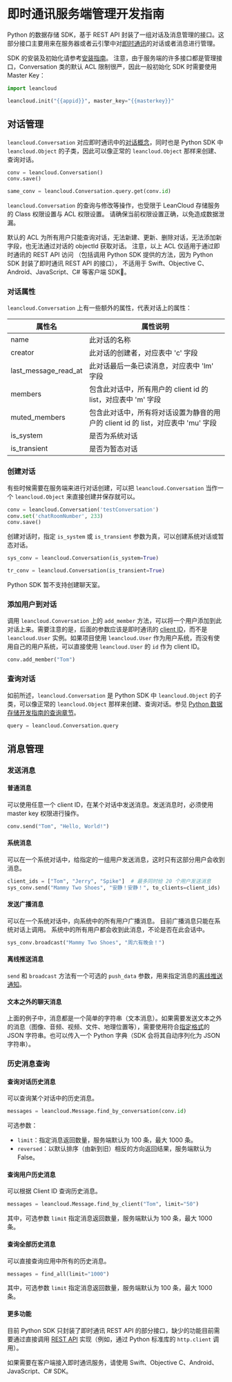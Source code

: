# 即时通讯服务端管理开发指南

Python 的数据存储 SDK，基于 REST API 封装了一组对话及消息管理的接口。这部分接口主要用来在服务器或者云引擎中对[即时通讯](realtime_v2.html)的对话或者消息进行管理。

SDK 的安装及初始化请参考[安装指南](sdk_setup-python.html)。
注意，由于服务端的许多接口都是管理接口，Conversation 类的默认 ACL 限制很严，因此一般初始化 SDK 时需要使用 Master Key：

```python
import leancloud

leancloud.init("{{appid}}", master_key="{{masterkey}}"
```

## 对话管理

`leancloud.Conversation` 对应即时通讯中的[对话概念](realtime_v2.html#对话（Conversation）)，同时也是 Python SDK 中 `leancloud.Object` 的子类，因此可以像正常的 `leancloud.Object` 那样来创建、查询对话。

```python
conv = leancloud.Conversation()
conv.save()

same_conv = leancloud.Conversation.query.get(conv.id)
```

`leancloud.Conversation` 的查询与修改等操作，也受限于 LeanCloud 存储服务的 Class 权限设置与 ACL 权限设置。
请确保当前权限设置正确，以免造成数据泄漏。

默认的 ACL 为所有用户只能查询对话，无法新建、更新、删除对话，无法添加新字段，也无法通过对话的 objectId 获取对话。
注意，以上 ACL 仅适用于通过即时通讯的 REST API 访问
（包括调用 Python SDK 提供的方法，因为 Python SDK 封装了即时通讯 REST API 的接口），
不适用于 Swift、Objective C、Android、JavaScript、C# 等客户端 SDK。

### 对话属性

`leancloud.Conversation` 上有一些额外的属性，代表对话上的属性：

| 属性名 | 属性说明 |
| - | - |
| name    |  此对话的名称 |
| creator    |  此对话的创建者，对应表中 'c' 字段 |
| last_message_read_at    |  此对话最后一条已读消息，对应表中 'lm' 字段 |
| members    |  包含此对话中，所有用户的 client id 的 list，对应表中 'm' 字段 |
| muted_members    |  包含此对话中，所有将对话设置为静音的用户的 client id 的 list，对应表中 'mu' 字段 |
| is_system    |  是否为系统对话 |
| is_transient    |  是否为暂态对话 |


### 创建对话

有些时候需要在服务端来进行对话创建，可以把 `leancloud.Conversation` 当作一个 `leancloud.Object` 来直接创建并保存就可以。

```python
conv = leancloud.Conversation('testConversation')
conv.set('chatRoomNumber', 233)
conv.save()
```

创建对话时，指定 `is_system` 或 `is_transient` 参数为真，可以创建系统对话或暂态对话。

```python
sys_conv = leancloud.Conversation(is_system=True)

tr_conv = leancloud.Conversation(is_transient=True)
```

Python SDK 暂不支持创建聊天室。

### 添加用户到对话

调用 `leancloud.Conversation` 上的 `add_member` 方法，可以将一个用户添加到此对话上来。需要注意的是，后面的参数应该是即时通讯的 [client ID](realtime_v2.html#ClientID、用户和登录)，而不是 `leancloud.User` 实例。如果项目使用 `leancloud.User` 作为用户系统，而没有使用自己的用户系统，可以直接使用 `leancloud.User` 的 `id` 作为 client ID。

```python
conv.add_member("Tom")
```

### 查询对话

如前所述，`leancloud.Conversation` 是 Python SDK 中 `leancloud.Object` 的子类，可以像正常的 `leancloud.Object` 那样来创建、查询对话。参见 [Python 数据存储开发指南的查询章节](leanstorage_guide-python.html#查询)。

```python
query = leancloud.Conversation.query
```

## 消息管理

### 发送消息

#### 普通消息

可以使用任意一个 client ID，在某个对话中发送消息。发送消息时，必须使用 master key 权限进行操作。

```python
conv.send("Tom", "Hello, World!")
```

#### 系统消息

可以在一个系统对话中，给指定的一组用户发送消息，这时只有这部分用户会收到消息。

```python
client_ids = ["Tom", "Jerry", "Spike"]  # 最多同时给 20 个用户发送消息
sys_conv.send("Mammy Two Shoes", "安静！安静！", to_clients=client_ids)
```

#### 发送广播消息

可以在一个系统对话中，向系统中的所有用户广播消息。
目前广播消息只能在系统对话上调用。
系统中的所有用户都会收到此消息，不论是否在此会话中。

```python
sys_conv.broadcast("Mammy Two Shoes", "周六有晚会！")
```

#### 离线推送消息

`send` 和 `broadcast` 方法有一个可选的 `push_data` 参数，用来指定消息的[离线推送通知](realtime-guide-intermediate.html#离线推送通知)。

#### 文本之外的聊天消息

上面的例子中，消息都是一个简单的字符串（文本消息）。如果需要发送文本之外的消息（图像、音频、视频、文件、地理位置等），需要使用符合[指定格式]的 JSON 字符串。也可以传入一个 Python 字典（SDK 会将其自动序列化为 JSON 字符串）。

[指定格式]: https://leancloud.cn/docs/realtime_rest_api.html#hash2100394145

### 历史消息查询

#### 查询对话历史消息

可以查询某个对话中的历史消息。

```python
messages = leancloud.Message.find_by_conversation(conv.id)
```

可选参数：

- `limit`：指定消息返回数量，服务端默认为 100 条，最大 1000 条。
- `reversed`：以默认排序（由新到旧）相反的方向返回结果，服务端默认为 False。

#### 查询用户历史消息

可以根据 Client ID 查询历史消息。

```python
messages = leancloud.Message.find_by_client("Tom", limit="50")
```

其中，可选参数 `limit` 指定消息返回数量，服务端默认为 100 条，最大 1000 条。

#### 查询全部历史消息

可以直接查询应用中所有的历史消息。

```python
messages = find_all(limit="1000")
```

其中，可选参数 `limit` 指定消息返回数量，服务端默认为 100 条，最大 1000 条。

#### 更多功能

目前 Python SDK 只封装了即时通讯 REST API 的部分接口，缺少的功能目前需要通过直接调用 [REST API] 实现（例如，通过 Python 标准库的 `http.client` 调用）。

如果需要在客户端接入即时通讯服务，请使用 Swift、Objective C、Android、JavaScript、C# SDK。

[REST API]: https://leancloud.cn/docs/realtime_rest_api_v2.html